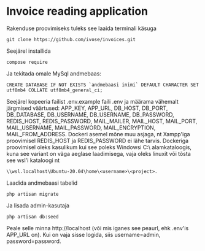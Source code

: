 # Invoice reading application

Rakenduse proovimiseks tuleks see laaida terminali käsuga

    git clone https://github.com/ivose/invoices.git

Seejärel installida

    compose require

Ja tekitada omale MySql andmebaas:

    CREATE DATABASE IF NOT EXISTS `andmebaasi inimi` DEFAULT CHARACTER SET utf8mb4 COLLATE utf8mb4_general_ci;

Seejärel kopeeria failist .env.example faili .env ja määrama vähemalt järgmised väärtused: APP_KEY, APP_URL, DB_HOST, DB_PORT, DB_DATABASE, DB_USERNAME, DB_USERNAME, DB_PASSWORD,
REDIS_HOST, REDIS_PASSWORD, MAIL_MAILER, MAIL_HOST, MAIL_PORT, MAIL_USERNAME, MAIL_PASSWORD, MAIL_ENCRYPTION, MAIL_FROM_ADDRESS. Dockeri asemel mõne muu asjaga, nt Xampp'iga proovimisel REDIS_HOST ja REDIS_PASSWORD ei lähe tarvis. Dockeriga proovimisel oleks kasulikum kui see poleks Windowsi C:\ alamkataloogis, kuna see variant on väga aeglase laadimisega, vaja oleks linuxit või tõsta see wsl'i kataloogi nt 

    \\wsl.localhost\Ubuntu-20.04\home\<username>\<project>.

Laadida andmebaasi tabelid

    php artisan migrate

Ja lisada admin-kasutaja

    php artisan db:seed


Peale selle minna http://localhost (või mis iganes see peaurl, ehk .env'is APP_URL on). 
Kui on vaja sisse logida, siis username=admin, password=password.

